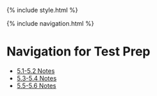 {% include style.html %}

{% include navigation.html %}


# Navigation for Test Prep

- [5.1-5.2 Notes](https://ad1616.github.io/ADtri3python/prepStuff/5notes12)
- [5.3-5.4 Notes](https://ad1616.github.io/ADtri3python/prepStuff/5notes34)
- [5.5-5.6 Notes](https://ad1616.github.io/ADtri3python/prepStuff/5notes56)
